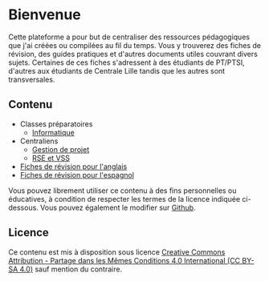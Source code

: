 # Bienvenue

Cette plateforme a pour but de centraliser des ressources pédagogiques que j'ai créées ou compilées au fil du temps. Vous y trouverez des fiches de révision, des guides pratiques et d'autres documents utiles couvrant divers sujets. Certaines de ces fiches s'adressent à des étudiants de PT/PTSI, d'autres aux étudiants de Centrale Lille tandis que les autres sont transversales.

## Contenu

* Classes préparatoires
  * [Informatique](./informatique/0_binaire.md)
* Centraliens 
  * [Gestion de projet](./gestion_de_projet/s1.md)
  * [RSE et VSS](./egalite/index.md)
* [Fiches de révision pour l'anglais](./english/index.md)
* [Fiches de révision pour l'espagnol](./spanish/index.md)

Vous pouvez librement utiliser ce contenu à des fins personnelles ou éducatives, à condition de respecter les termes de la licence indiquée ci-dessous. Vous pouvez également le modifier sur [Github](https://github.com/Valdr687/docs).

## Licence

Ce contenu est mis à disposition sous licence [Creative Commons Attribution - Partage dans les Mêmes Conditions 4.0 International (CC BY-SA 4.0)](https://creativecommons.org/licenses/by-sa/4.0/deed.fr) sauf mention du contraire.